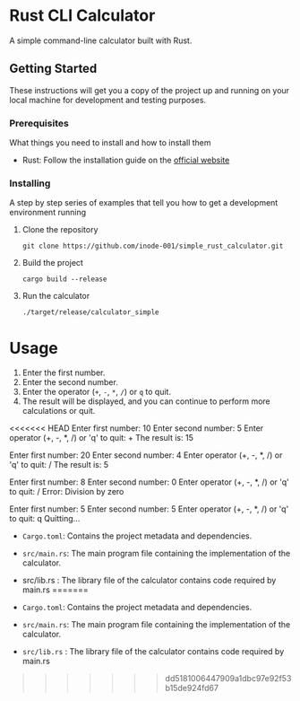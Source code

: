 # Rust CLI Calculator

A simple command-line calculator built with Rust.

## Getting Started

These instructions will get you a copy of the project up and running on your local machine for development and testing purposes.

### Prerequisites

What things you need to install and how to install them

- Rust: Follow the installation guide on the [official website](https://www.rust-lang.org/tools/install)

### Installing

A step by step series of examples that tell you how to get a development environment running


1. Clone the repository
   ```
   git clone https://github.com/inode-001/simple_rust_calculator.git
   ```
2. Build the project
   ```
   cargo build --release
   ```
3. Run the calculator
   ```
   ./target/release/calculator_simple
   ```
# Usage

1. Enter the first number.
2. Enter the second number.
3. Enter the operator (`+`, `-`, `*`, `/`) or `q` to quit.
4. The result will be displayed, and you can continue to perform more calculations or quit.



<<<<<<< HEAD
Enter first number:
10
Enter second number:
5
Enter operator (+, -, *, /) or 'q' to quit:
+
The result is: 15

Enter first number:
20
Enter second number:
4
Enter operator (+, -, *, /) or 'q' to quit:
/
The result is: 5

Enter first number:
8
Enter second number:
0
Enter operator (+, -, *, /) or 'q' to quit:
/
Error: Division by zero

Enter first number:
5
Enter second number:
5
Enter operator (+, -, *, /) or 'q' to quit:
q
Quitting...



- `Cargo.toml`: Contains the project metadata and dependencies.
- `src/main.rs`: The main program file containing the implementation of the  calculator.
- src/lib.rs : The library file of the calculator contains code required by main.rs
=======

- `Cargo.toml`: Contains the project metadata and dependencies.
- `src/main.rs`: The main program file containing the implementation of the  calculator.
-  `src/lib.rs` : The library file of the calculator contains code required by main.rs
>>>>>>> dd5181006447909a1dbc97e92f53b15de924fd67
